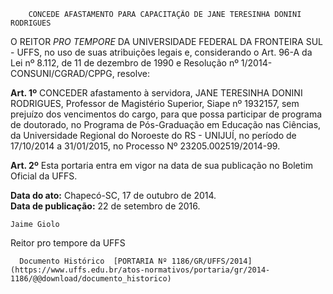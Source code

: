         CONCEDE AFASTAMENTO PARA CAPACITAÇÃO DE JANE TERESINHA DONINI RODRIGUES  

O REITOR *PRO TEMPORE* DA UNIVERSIDADE FEDERAL DA FRONTEIRA SUL - UFFS, no uso de suas atribuições legais e, considerando o Art. 96-A da Lei nº 8.112, de 11 de dezembro de 1990 e Resolução nº 1/2014-CONSUNI/CGRAD/CPPG, resolve:

 **Art. 1º** CONCEDER afastamento à servidora, JANE TERESINHA DONINI RODRIGUES, Professor de Magistério Superior, Siape nº 1932157, sem prejuízo dos vencimentos do cargo, para que possa participar de programa de doutorado, no Programa de Pós-Graduação em Educação nas Ciências, da Universidade Regional do Noroeste do RS - UNIJUÍ, no período de 17/10/2014 a 31/01/2015, no Processo Nº 23205.002519/2014-99.

 **Art. 2º** Esta portaria entra em vigor na data de sua publicação no Boletim Oficial da UFFS.

  

   **Data do ato:** Chapecó-SC, 17 de outubro de 2014.   
 **Data de publicação:**  22 de setembro de 2016. 

    Jaime Giolo   
 Reitor pro tempore da UFFS 

      Documento Histórico  [PORTARIA Nº 1186/GR/UFFS/2014](https://www.uffs.edu.br/atos-normativos/portaria/gr/2014-1186/@@download/documento_historico)     
      